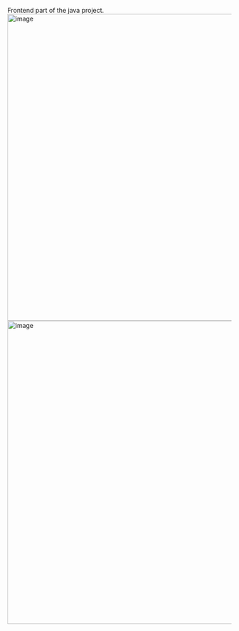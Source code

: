 Frontend part of the java project.
<img width="980" height="690" alt="image" src="https://github.com/user-attachments/assets/4ecc6247-39bc-4698-b394-913719be9262" />
<img width="975" height="682" alt="image" src="https://github.com/user-attachments/assets/58303ac6-8fe8-4ab4-b7bf-54d6321cf3f3" />
